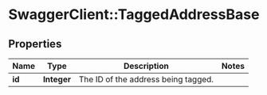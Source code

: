 # SwaggerClient::TaggedAddressBase

## Properties
Name | Type | Description | Notes
------------ | ------------- | ------------- | -------------
**id** | **Integer** | The ID of the address being tagged. | 


